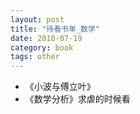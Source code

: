 ```yaml
---
layout: post
title: "待看书单_数学"
date: 2018-07-19
category: book
tags: other
---
```


+ 《小波与傅立叶》  
+ 《数学分析》求虐的时候看  
